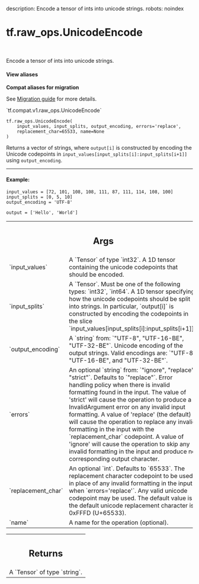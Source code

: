 description: Encode a tensor of ints into unicode strings.
robots: noindex

# tf.raw_ops.UnicodeEncode

<!-- Insert buttons and diff -->

<table class="tfo-notebook-buttons tfo-api nocontent" align="left">

</table>



Encode a tensor of ints into unicode strings.

<section class="expandable">
  <h4 class="showalways">View aliases</h4>
  <p>
<b>Compat aliases for migration</b>
<p>See
<a href="https://www.tensorflow.org/guide/migrate">Migration guide</a> for
more details.</p>
<p>`tf.compat.v1.raw_ops.UnicodeEncode`</p>
</p>
</section>

<pre class="devsite-click-to-copy prettyprint lang-py tfo-signature-link">
<code>tf.raw_ops.UnicodeEncode(
    input_values, input_splits, output_encoding, errors=&#x27;replace&#x27;,
    replacement_char=65533, name=None
)
</code></pre>



<!-- Placeholder for "Used in" -->

Returns a vector of strings, where `output[i]` is constructed by encoding the
Unicode codepoints in `input_values[input_splits[i]:input_splits[i+1]]`
using `output_encoding`.

---

#### Example:



```
input_values = [72, 101, 108, 108, 111, 87, 111, 114, 108, 100]
input_splits = [0, 5, 10]
output_encoding = 'UTF-8'

output = ['Hello', 'World']
```

<!-- Tabular view -->
 <table class="responsive fixed orange">
<colgroup><col width="214px"><col></colgroup>
<tr><th colspan="2"><h2 class="add-link">Args</h2></th></tr>

<tr>
<td>
`input_values`
</td>
<td>
A `Tensor` of type `int32`.
A 1D tensor containing the unicode codepoints that should be encoded.
</td>
</tr><tr>
<td>
`input_splits`
</td>
<td>
A `Tensor`. Must be one of the following types: `int32`, `int64`.
A 1D tensor specifying how the unicode codepoints should be split into strings.
In particular, `output[i]` is constructed by encoding the codepoints in the
slice `input_values[input_splits[i]:input_splits[i+1]]`.
</td>
</tr><tr>
<td>
`output_encoding`
</td>
<td>
A `string` from: `"UTF-8", "UTF-16-BE", "UTF-32-BE"`.
Unicode encoding of the output strings. Valid encodings are: `"UTF-8",
"UTF-16-BE", and "UTF-32-BE"`.
</td>
</tr><tr>
<td>
`errors`
</td>
<td>
An optional `string` from: `"ignore", "replace", "strict"`. Defaults to `"replace"`.
Error handling policy when there is invalid formatting found in the input.
The value of 'strict' will cause the operation to produce a InvalidArgument
error on any invalid input formatting. A value of 'replace' (the default) will
cause the operation to replace any invalid formatting in the input with the
`replacement_char` codepoint. A value of 'ignore' will cause the operation to
skip any invalid formatting in the input and produce no corresponding output
character.
</td>
</tr><tr>
<td>
`replacement_char`
</td>
<td>
An optional `int`. Defaults to `65533`.
The replacement character codepoint to be used in place of any invalid
formatting in the input when `errors='replace'`. Any valid unicode codepoint may
be used. The default value is the default unicode replacement character is
0xFFFD (U+65533).
</td>
</tr><tr>
<td>
`name`
</td>
<td>
A name for the operation (optional).
</td>
</tr>
</table>



<!-- Tabular view -->
 <table class="responsive fixed orange">
<colgroup><col width="214px"><col></colgroup>
<tr><th colspan="2"><h2 class="add-link">Returns</h2></th></tr>
<tr class="alt">
<td colspan="2">
A `Tensor` of type `string`.
</td>
</tr>

</table>

